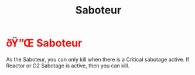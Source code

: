 ﻿---
lang: en-US
title: Saboteur
prev: QuickShooter
next: Sniper
---
# <font color="red">ðŸ”Œ <b>Saboteur</b></font> <Badge text="Killing" type="tip" vertical="middle"/>

As the Saboteur, you can only kill when there is a Critical sabotage active. If Reactor or O2 Sabotage is active, then you can kill.